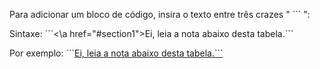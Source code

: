 Para adicionar um bloco de código, insira o texto entre três crazes " ``` ":

Sintaxe: \`\`\`\<\a href="#section1"\>Ei, leia a nota abaixo desta tabela.\`\`\`

Por exemplo: \`\`\`<a href="#section1">Ei, leia a nota abaixo desta tabela.\`\`\`

